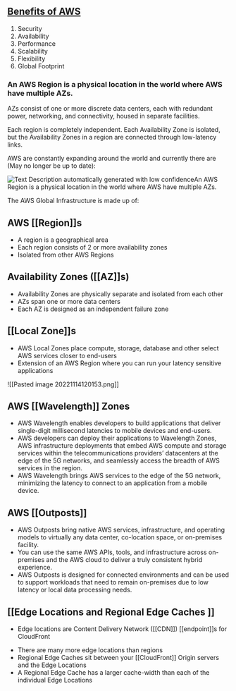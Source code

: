## [Benefits of AWS](https://aws.amazon.com/about-aws/global-infrastructure/)

1. Security
2. Availability
3. Performance
4. Scalability
5. Flexibility
6. Global Footprint

### An AWS Region is a physical location in the world where AWS have multiple AZs.

AZs consist of one or more discrete data centers, each with redundant power, networking, and connectivity, housed in separate facilities.

Each region is completely independent. Each Availability Zone is isolated, but the Availability Zones in a region are connected through low-latency links.

AWS are constantly expanding around the world and currently there are (May no longer be up to date):

![Text Description automatically generated with low confidence](https://digitalcloud.training/wp-content/uploads/2022/02/text-description-automatically-generated-with-low.png)An AWS Region is a physical location in the world where AWS have multiple AZs.

The AWS Global Infrastructure is made up of:

## AWS [[Region]]s  

* A region is a geographical area  
* Each region consists of 2 or more availability zones
* Isolated from other AWS Regions

## Availability Zones  ([[AZ]]s)

* Availability Zones are physically separate and isolated from each other  
* AZs span one or more data centers  
* Each AZ is designed as an independent failure zone

## [[Local Zone]]s  

* AWS Local Zones place compute, storage, database and other select AWS services closer to end-users
* Extension of an AWS Region where you can run your latency sensitive applications

![[Pasted image 20221114120153.png]]

## AWS [[Wavelength]] Zones

* AWS Wavelength enables developers to build applications that deliver single-digit millisecond latencies to mobile devices and end-users.
* AWS developers can deploy their applications to Wavelength Zones, AWS infrastructure deployments that embed AWS compute and storage services within the telecommunications providers’ datacenters at the edge of the 5G networks, and seamlessly access the breadth of AWS services in the region.
* AWS Wavelength brings AWS services to the edge of the 5G network, minimizing the latency to connect to an application from a mobile device.

## AWS [[Outposts]]

* AWS Outposts bring native AWS services, infrastructure, and operating models to virtually any data center, co-location space, or on-premises facility.
* You can use the same AWS APIs, tools, and infrastructure across on-premises and the AWS cloud to deliver a truly consistent hybrid experience.
* AWS Outposts is designed for connected environments and can be used to support workloads that need to remain on-premises due to low latency or local data processing needs.

## [[Edge Locations and Regional Edge Caches ]] 

* Edge locations are Content Delivery Network ([[CDN]]) [[endpoint]]s for CloudFront
- There are many more edge locations than regions
- Regional Edge Caches sit between your [[CloudFront]] Origin servers and the Edge Locations
- A Regional Edge Cache has a larger cache-width than each of the individual Edge Locations



